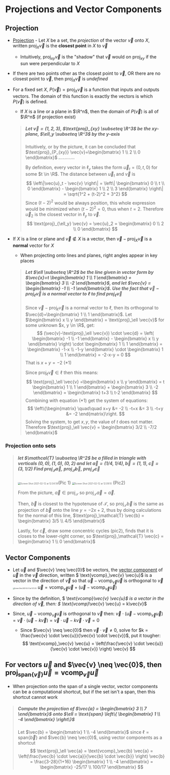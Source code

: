 # Projections and Vector Components

## Projection

- <u>Projection</u> - Let $X$ be a set, the *projection* of the vector $\vec{v}$ onto $X$, written $\text{proj}_X \vec{v}$ is the **closest point** in $X$ to $\vec{v}$

  - Intuitively, $\text{proj}_{xy} \vec{v}$ is the "shadow" that $\vec{v}$ would on $\text{proj}_{xy}$ if the sun were perpendicular to $X$

- If there are two points other as the closest point to $\vec{v}$, OR there are no closest point to $\vec{v}$, then $\text{proj}_X \vec{v}$ is *undefined*

- For a fixed set $X$, $P(\vec{v}) = \text{proj}_X \vec{v}$ is a function that inputs and outputs vectors. The domain of this function is exactly the vectors is which $P(\vec{v})$ is defined. 

  - If $X$ is a line or a plane in $\R^n$, then the domain of $P(\vec{v})$ is all of $\R^n$ (if projection exist)

  >##### Let $\vec{v}=(1, 2, 3)$, $\text{proj}_{xy} \subseteq \R^3$ be the xy-plane,  $\ell_y \subseteq \R^3$ by the y-axis
  >
  >Intuitively, or by the picture, it can be concluded that $\text{proj}_{P_{xy}} \vec{v}=\begin{bmatrix} 1 \\ 2 \\ 0 \end{bmatrix}$ <img src="https://tva1.sinaimg.cn/large/008eGmZEly1gnl79x9km6j30ho0egq46.jpg" alt="Screen Shot 2021-02-12 at 10.51.52" style="zoom:20%;" />
  >
  >By definition, every vector in $\ell_y$ takes the form $\vec{u}_t=(0, t, 0)$ for some $t \in \R$. The distance between $\vec{u}_t$ and $\vec{v}$ is
  >$$
  >\left\|\vec{u}_t - \vec{v} \right\| = 
  >\left\| 
  >\begin{bmatrix} 0 \\ t \\ 0 \end{bmatrix} - 
  >\begin{bmatrix} 1 \\ 2 \\ 3 \end{bmatrix}
  >\right\| = 
  >\sqrt{1^2 + (t-2)^2 + 3^2}
  >$$
  >Since $(t-2)^2$ would be always position, this whole expression would be minimized when $(t-2)^2 = 0$, thus when $t=2$. Therefore $\vec{u}_2$ is the closest vector in $\ell_y$ to $\vec{v}$. 
  >$$
  >\text{proj}_{\ell_y} \vec{v} = \vec{u}_2 = \begin{bmatrix} 0 \\ 2 \\ 0 \end{bmatrix}
  >$$

- If $X$ is a line or plane and $\vec{v} \notin X$ is a vector, then $\vec{v}-\text{proj}_X \vec{v}$ is a **normal** vector for $X$

  - When projecting onto lines and planes, right angles appear in key places

  > ##### Let $\ell \subseteq \R^2$ be the line given in vector form by $\vec{x}=t \begin{bmatrix} 1 \\ 1 \end{bmatrix} + \begin{bmatrix} 3 \\ -2 \end{bmatrix}$, and let $\vec{v} = \begin{bmatrix} -1 \\ -1 \end{bmatrix}$. Use the fact that $\vec{v}-\text{proj}_\ell \vec{v}$ is a normal vector to $\ell$ to find $\text{proj}_\ell \vec{v}$
  >
  > Since $\vec{v}-\text{proj}_\ell \vec{v}$ is a normal vector to $\ell$, then its orthogonal to $\vec{d}=\begin{bmatrix} 1 \\ 1 \end{bmatrix}$. Let $\begin{bmatrix} x \\ y \end{bmatrix} = \text{proj}_\ell \vec{v}$ for some unknown $x, y \in \R$, get:
  > $$
  > (\vec{v}-\text{proj}_\ell \vec{v}) \cdot \vec{d} = 
  > \left( 
  > \begin{bmatrix} -1 \\ -1 \end{bmatrix} - \begin{bmatrix} x \\ y \end{bmatrix}
  > \right)
  > \cdot \begin{bmatrix} 1 \\ 1 \end{bmatrix} = 
  > \begin{bmatrix} -1-x \\ -1-y \end{bmatrix} \cdot 
  > \begin{bmatrix} 1 \\ 1 \end{bmatrix} =
  > -2-x-y = 0
  > $$
  > That is  $x+y = -2$ 	(*1)
  >
  > Since $\text{proj}_\ell \vec{v} \in \ell$ then this means:
  > $$
  > \text{proj}_\ell \vec{v} =\begin{bmatrix} x \\ y \end{bmatrix} = 
  > t \begin{bmatrix} 1 \\ 1 \end{bmatrix} + \begin{bmatrix} 3 \\ -2 \end{bmatrix}
  > = \begin{bmatrix} t+3 \\ t-2 \end{bmatrix}
  > $$
  > Combining with equation (*1) get the system of equations: 
  > $$
  > \left\{\begin{matrix}  \quad\quad 
  > x+y &= -2 \\ 
  > -t+x &= 3 \\ 
  > -t+y &= -2
  > \end{matrix}\right.
  > $$
  > Solving the system, to get $x, y$, the value of $t$ does not matter. Therefore $\text{proj}_\ell \vec{v} = \begin{bmatrix} 3/2 \\ -7/2 \end{bmatrix}$

### Projection onto sets

> ##### let $\mathcal{T} \subseteq \R^2$ be a filled in triangle with verticals $(0, 0), (1, 0), (0, 2)$ and let $\vec{a} = (1/4, 1/4), \vec{b}=(1, 1), \vec{c}=(3, 1/2)$ Find $\text{proj}_\mathcal{T} \vec{a},~ \text{proj}_\mathcal{T} \vec{b},~ \text{proj}_\mathcal{T} \vec{c}$
>
>   <img src="https://tva1.sinaimg.cn/large/008eGmZEly1gnl91evzkmj30ds0a8mxm.jpg" alt="Screen Shot 2021-02-12 at 12.04.59" style="zoom:50%;" />(Pic 1) <img src="https://tva1.sinaimg.cn/large/008eGmZEly1gnl91k9vrdj30es0biaat.jpg" alt="Screen Shot 2021-02-12 at 12.09.10" style="zoom:50%;" /> (Pic2)
>
> From the picture, $\vec{a} \in \text{proj}_\mathcal{T}$ so $\text{proj}_\mathcal{T}\vec{a} = \vec{a}$. 
>
> Then, $\vec{b}$ is closest to the hypotenuse of $\mathcal{T}$, so $\text{proj}_\mathcal{T} \vec{b}$ is the same as projection of $\vec{b}$ onto the line $y=-2x+2$, thus by doing calculations for the normal of this line,  $\text{proj}_\mathcal{T} \vec{b} = \begin{bmatrix} 3/5 \\ 4/5 \end{bmatrix}$ 
>
> Lastly, for $\vec{c}$, draw some concentric cycles (pic2), finds that it is closes to the lower-right corner, so $\text{proj}_\mathcal{T} \vec{c} = \begin{bmatrix} 1 \\ 0 \end{bmatrix}$

## Vector Components

- Let $\vec{u}$ and $\vec{v} \neq \vec{0}$ be vectors, the <u>vector component</u> of $\vec{u}$ in the $\vec{v}$ direction, written $ \text{vcomp}_\vec{v} \vec{u}$ is a vector in the direction of $\vec{v}$ so that $\vec{u} - \text{vcomp}_\vec{v} \vec{u}$ is orthogonal to $\vec{v}$
 <img src="https://tva1.sinaimg.cn/large/008eGmZEly1gnvtzjhq8lj30po0a8755.jpg" alt="Screen Shot 2021-02-12 at 12.13.35" style="zoom:30%;" />  $\vec{u} = \text{vcomp}_\vec{v} \vec{u} + (\vec{u} - \text{vcomp}_\vec{v} \vec{u})$
  
- Since by the definition, $ \text{vcomp}_\vec{v} \vec{u}$ is a vector in the direction of $\vec{v}$, then: 	 $ \text{vcomp}_\vec{v} \vec{u} = k\vec{v}$ 
  
- Since, $\vec{u} - \text{vcomp}_\vec{v} \vec{u}$ is orthogonal to $\vec{v}$ then: $\vec{v} \cdot (\vec{u} - \text{vcomp}_\vec{v} \vec{u}) = \vec{v} \cdot (\vec{u} - k\vec{v}) = \vec{v} \cdot \vec{u} - k\vec{v} \cdot \vec{v} = 0$ 
  
  - Since $\vec{v} \neq \vec{0}$ then $\vec{v} \cdot \vec{v} \neq 0$, solve for $k = \frac{\vec{v} \cdot \vec{u}}{\vec{v} \cdot \vec{v}}$, put it tougher: 
    $$
    \text{vcomp}_\vec{v} \vec{u} = 
    \left(\frac{\vec{v} \cdot \vec{u}}{\vec{v} \cdot \vec{v}} \right) \vec{v}
    $$

## **For vectors $\vec{u}$ and $\vec{v} \neq \vec{0}$, then    $\text{proj}_{\text{span}\{\vec{v}\}} \vec{u} =  \text{vcomp}_\vec{v} \vec{u}$**

- When projection onto the span of a single vector, vector components can be a computational shortcut, but if the set isn't a span, then this shortcut cannot work

> ##### Compute the projection of $\vec{a} = \begin{bmatrix} 3 \\ 7 \end{bmatrix}$ onto $\ell = \text{span} \left\{ \begin{bmatrix} 1 \\ -4 \end{bmatrix} \right\}$
>
> Let $\vec{b} = \begin{bmatrix} 1 \\ -4 \end{bmatrix}$ since $\ell = \text{span}\{\vec{b} \}$ and $\vec{b} \neq \vec{0}$, using vector components as a shortcut
> $$
> \text{proj}_\ell \vec{a} =  \text{vcomp}_\vec{b} \vec{a} = 
> \left(\frac{\vec{b} \cdot \vec{a}}{\vec{b} \cdot \vec{b}} \right) \vec{b} = 
> \frac{3-28}{1+16} \begin{bmatrix} 1 \\ -4 \end{bmatrix} = 
> \begin{bmatrix} -25/17 \\ 100/17 \end{bmatrix}
> $$